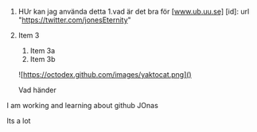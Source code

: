 1. HUr kan jag använda detta
1.vad är det bra för [www.ub.uu.se] [id]: url "https://twitter.com/jonesEternity"
1. Item 3
   1. Item 3a
   1. Item 3b

   ![https://octodex.github.com/images/yaktocat.png]()

      Vad händer

I am working and learning about github
JOnas

Its a lot
